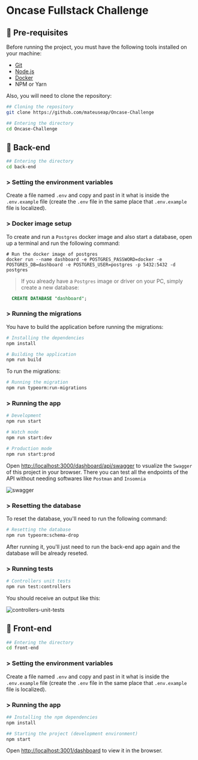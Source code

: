 # Oncase Fullstack Challenge

## 🔧 Pre-requisites

Before running the project, you must have the following tools installed on your machine: 
* [Git](https://git-scm.com/book/pt-br/v2/Come%C3%A7ando-Instalando-o-Git)
* [Node.js](https://nodejs.org/pt-br/download/package-manager/) 
* [Docker](https://www.docker.com/)
* NPM or Yarn

Also, you will need to clone the repository:

```bash
## Cloning the repository
git clone https://github.com/mateuseap/Oncase-Challenge

## Entering the directory
cd Oncase-Challenge
```

## 🚀 Back-end

```bash
## Entering the directory
cd back-end
```

### > Setting the environment variables

Create a file named ``.env`` and copy and past in it what is inside the ``.env.example`` file (create the ``.env`` file in the same place that ``.env.example`` file is localized).

### > Docker image setup

To create and run a ``Postgres`` docker image and also start a database, open up a terminal and run the following command: 

```docker
# Run the docker image of postgres
docker run --name dashboard -e POSTGRES_PASSWORD=docker -e POSTGRES_DB=dashboard -e POSTGRES_USER=postgres -p 5432:5432 -d postgres
```

> If you already have a ``Postgres`` image or driver on your PC, simply create a new database:
~~~~sql
  CREATE DATABASE "dashboard";
~~~~

### > Running the migrations

You have to build the application before running the migrations:

```bash
# Installing the dependencies
npm install

# Building the application
npm run build
```

To run the migrations:
```bash
# Running the migration
npm run typeorm:run-migrations
```

### > Running the app


```bash
# Development
npm run start

# Watch mode
npm run start:dev

# Production mode
npm run start:prod
```

Open [http://localhost:3000/dashboard/api/swagger](http://localhost:3000/dashboard/api/swagger) to vsualize the ``Swagger`` of this project in your browser. There you can test all the endpoints of the API without needing softwares like ``Postman`` and ``Insomnia``

![swagger](https://i.imgur.com/rZR7qmt.png)

### > Resetting the database

To reset the database, you'll need to run the following command:

```bash
# Resetting the database
npm run typeorm:schema-drop
```

After running it, you'll just need to run the back-end app again and the database will be already reseted.

### > Running tests

```bash
# Controllers unit tests
npm run test:controllers
```

You should receive an output like this:

![controllers-unit-tests](https://i.imgur.com/xf9jWoP.png)

## 🚀 Front-end

```bash
## Entering the directory
cd front-end
```

### > Setting the environment variables

Create a file named ``.env`` and copy and past in it what is inside the ``.env.example`` file (create the ``.env`` file in the same place that ``.env.example`` file is localized).

### > Running the app

```bash
## Installing the npm dependencies
npm install

## Starting the project (development environment)
npm start
```

Open [http://localhost:3001/dashboard](http://localhost:3001/dashboard) to view it in the browser.

